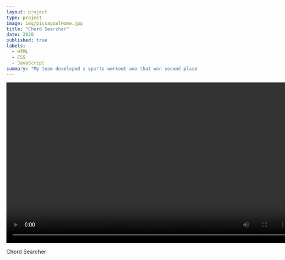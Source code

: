 ```yaml
---
layout: project
type: project
image: img/picsagoalHome.jpg
title: "Chord Searcher"
date: 2020
published: true
labels:
  - HTML
  - CSS
  - JavaScript
summary: "My team developed a sports workout aoo that won second place in the 2019 Congressional App Challenge District 1. This project was also improved upon for my team and I's STEM and CTE capstone project."
---
```

<video width="750" height="422" controls>
  <source src="/img/chordsearcher.mp4" type="video/mp4">
</video>

Chord Searcher
